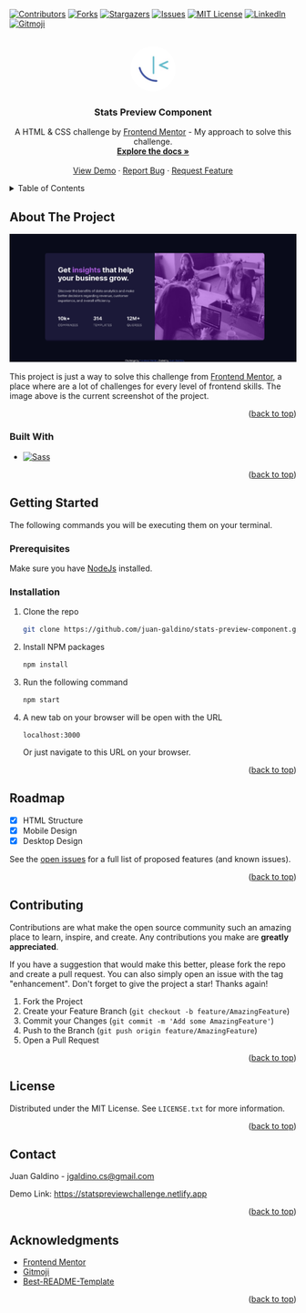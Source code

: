 <a name="readme-top"></a>

<!-- PROJECT SHIELDS -->
<!--
*** I'm using markdown "reference style" links for readability.
*** Some Reference links are enclosed in brackets [ ] instead of parentheses ( ).
*** See the bottom of this document for the declaration of the reference variables
*** for contributors-url, forks-url, etc. This is an optional, concise syntax you may use.
*** https://www.markdownguide.org/basic-syntax/#reference-style-links
-->

[![Contributors][contributors-shield]][contributors-url]
[![Forks][forks-shield]][forks-url]
[![Stargazers][stars-shield]][stars-url]
[![Issues][issues-shield]][issues-url]
[![MIT License][license-shield]][license-url]
[![LinkedIn][linkedin-shield]][linkedin-url]
[![Gitmoji][gitmoji-shield]][gitmoji-url]

<!-- PROJECT LOGO -->
<br />
<div align="center">
  <a href="https://github.com/juan-galdino/stats-preview-component">
    <img src="src/images/frontend-mentor-logo.jpg" alt="Logo" width="80" height="80" style="border-radius: 100%">
  </a>

<h3 align="center">Stats Preview Component</h3>

  <p align="center">
    A HTML & CSS challenge by <a href="frontendmentor.io">Frontend Mentor</a> - My approach to solve this challenge.
    <br />
    <a href="https://github.com/juan-galdino/stats-preview-component"><strong>Explore the docs »</strong></a>
    <br />
    <br />
    <a href="https://statspreviewchallenge.netlify.app/" target="_blank">View Demo</a>
    ·
    <a href="https://github.com/juan-galdino/stats-preview-component/issues">Report Bug</a>
    ·
    <a href="https://github.com/juan-galdino/stats-preview-component/issues">Request Feature</a>
  </p>
</div>

<!-- TABLE OF CONTENTS -->
<details>
  <summary>Table of Contents</summary>
  <ol>
    <li>
      <a href="#about-the-project">About The Project</a>
      <ul>
        <li><a href="#built-with">Built With</a></li>
      </ul>
    </li>
    <li>
      <a href="#getting-started">Getting Started</a>
      <ul>
        <li><a href="#prerequisites">Prerequisites</a></li>
        <li><a href="#installation">Installation</a></li>
      </ul>
    </li>
    <li><a href="#roadmap">Roadmap</a></li>
    <li><a href="#contributing">Contributing</a></li>
    <li><a href="#license">License</a></li>
    <li><a href="#contact">Contact</a></li>
    <li><a href="#acknowledgments">Acknowledgments</a></li>
  </ol>
</details>

<!-- ABOUT THE PROJECT -->

## About The Project

![Stats preview Screen Shot][page-screenshot]

This project is just a way to solve this challenge from [Frontend Mentor][frontend-mentor-url],
a place where are a lot of challenges for every level of frontend skills. The image above is the current screenshot of the project.

<p align="right">(<a href="#readme-top">back to top</a>)</p>

### Built With

- [![Sass][sass-shield]][sass-url]

<p align="right">(<a href="#readme-top">back to top</a>)</p>

<!-- GETTING STARTED -->

## Getting Started

The following commands you will be executing them on your terminal.

### Prerequisites

Make sure you have [NodeJs](https://nodejs.org) installed.

### Installation

1. Clone the repo
   ```sh
   git clone https://github.com/juan-galdino/stats-preview-component.git
   ```
2. Install NPM packages
   ```sh
   npm install
   ```
3. Run the following command
   ```sh
   npm start
   ```
4. A new tab on your browser will be open with the URL
   ```
   localhost:3000
   ```
   Or just navigate to this URL on your browser.

<p align="right">(<a href="#readme-top">back to top</a>)</p>

<!-- ROADMAP -->

## Roadmap

- [x] HTML Structure
- [x] Mobile Design
- [x] Desktop Design

See the [open issues](https://github.com/juan-galdino/stats-preview-component/issues) for a full list of proposed features (and known issues).

<p align="right">(<a href="#readme-top">back to top</a>)</p>

<!-- CONTRIBUTING -->

## Contributing

Contributions are what make the open source community such an amazing place to learn, inspire, and create. Any contributions you make are **greatly appreciated**.

If you have a suggestion that would make this better, please fork the repo and create a pull request. You can also simply open an issue with the tag "enhancement".
Don't forget to give the project a star! Thanks again!

1. Fork the Project
2. Create your Feature Branch (`git checkout -b feature/AmazingFeature`)
3. Commit your Changes (`git commit -m 'Add some AmazingFeature'`)
4. Push to the Branch (`git push origin feature/AmazingFeature`)
5. Open a Pull Request

<p align="right">(<a href="#readme-top">back to top</a>)</p>

<!-- LICENSE -->

## License

Distributed under the MIT License. See `LICENSE.txt` for more information.

<p align="right">(<a href="#readme-top">back to top</a>)</p>

<!-- CONTACT -->

## Contact

Juan Galdino - jgaldino.cs@gmail.com

Demo Link: <a href="https://statspreviewchallenge.netlify.app" target="_blank">https://statspreviewchallenge.netlify.app</a>

<p align="right">(<a href="#readme-top">back to top</a>)</p>

<!-- ACKNOWLEDGMENTS -->

## Acknowledgments

- [Frontend Mentor][frontend-mentor-url]
- [Gitmoji][gitmoji-url]
- [Best-README-Template](https://github.com/othneildrew/Best-README-Template)

<p align="right">(<a href="#readme-top">back to top</a>)</p>

<!-- MARKDOWN LINKS & IMAGES -->
<!-- https://www.markdownguide.org/basic-syntax/#reference-style-links -->

[contributors-shield]: https://img.shields.io/github/contributors/juan-galdino/stats-preview-component.svg?style=for-the-badge
[contributors-url]: https://github.com/juan-galdino/stats-preview-component/graphs/contributors
[forks-shield]: https://img.shields.io/github/forks/juan-galdino/stats-preview-component.svg?style=for-the-badge
[forks-url]: https://github.com/juan-galdino/stats-preview-component/network/members
[stars-shield]: https://img.shields.io/github/stars/juan-galdino/stats-preview-component.svg?style=for-the-badge
[stars-url]: https://github.com/juan-galdino/stats-preview-component/stargazers
[issues-shield]: https://img.shields.io/github/issues/juan-galdino/stats-preview-component.svg?style=for-the-badge
[issues-url]: https://github.com/juan-galdino/stats-preview-component/issues
[license-shield]: https://img.shields.io/github/license/juan-galdino/stats-preview-component.svg?style=for-the-badge
[license-url]: https://github.com/juan-galdino/stats-preview-component/blob/master/LICENSE.txt
[linkedin-shield]: https://img.shields.io/badge/-LinkedIn-black.svg?style=for-the-badge&logo=linkedin&colorB=555
[linkedin-url]: https://linkedin.com/in/juangaldino
[page-screenshot]: src/images/page-screenshot.png
[sass-shield]: https://img.shields.io/badge/Sass-BF4080?style=for-the-badge&logo=sass&logoColor=white
[sass-url]: sass-lang.com
[gitmoji-shield]: https://img.shields.io/badge/gitmoji-%20%F0%9F%98%9C%20%F0%9F%98%8D-FFDD67.svg?style=for-the-badge
[gitmoji-url]: https://gitmoji.dev/
[frontend-mentor-url]: https://frontendmentor.io/
